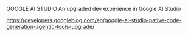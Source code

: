 GOOGLE AI STUDIO
An upgraded dev experience in Google AI Studio

https://developers.googleblog.com/en/google-ai-studio-native-code-generation-agentic-tools-upgrade/